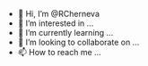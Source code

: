 - 👋 Hi, I’m @RCherneva
- 👀 I’m interested in ...
- 🌱 I’m currently learning ...
- 💞️ I’m looking to collaborate on ...
- 📫 How to reach me ...

<!---
RCherneva/RCherneva is a ✨ special ✨ repository because its `README.md` (this file) appears on your GitHub profile.
You can click the Preview link to take a look at your changes.
--->
